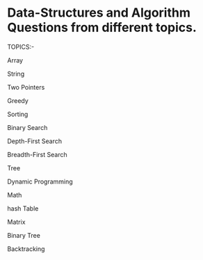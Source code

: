 # Data-Structures and Algorithm Questions from different topics. 

TOPICS:-

Array

String

Two Pointers

Greedy

Sorting

Binary Search

Depth-First Search

Breadth-First Search

Tree

Dynamic Programming

Math

hash Table

Matrix

Binary Tree

Backtracking
